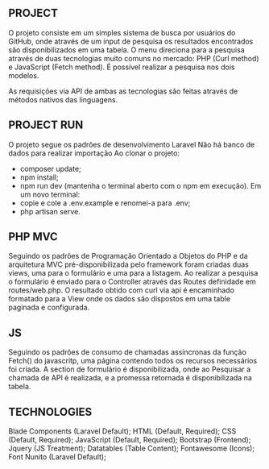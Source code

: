 ## PROJECT
O projeto consiste em um simples sistema de busca por usuários do GitHub, onde através de um input de pesquisa
os resultados encontrados são disponibilizados em uma tabela. O menu direciona para a pesquisa através de duas
tecnologias muito comuns no mercado: PHP (Curl method) e JavaScript (Fetch method). É possível realizar a pesquisa
nos dois modelos.

As requisições via API de ambas as tecnologias são feitas através de métodos nativos das linguagens.


## PROJECT RUN

O projeto segue os padrões de desenvolvimento Laravel
Não há banco de dados para realizar importação
Ao clonar o projeto:
 - composer update;
 - npm install;
 - npm run dev (mantenha o terminal aberto com o npm em execução).
Em um novo terminal:
 - copie e cole a .env.example e renomei-a para .env;
 - php artisan serve.


## PHP MVC

Seguindo os padrões de Programação Orientado a Objetos do PHP e da arquitetura MVC pré-disponibilizada pelo framework
foram criadas duas views, uma para o formulário e uma para a listagem. Ao realizar a pesquisa o formulário é enviado para
o Controller através das Routes definidade em routes/web.php. O resultado obtido com curl via api é encaminhado formatado
para a View onde os dados são dispostos em uma table paginada e configurada.


## JS

Seguindo os padrões de consumo de chamadas assincronas da função Fetch() do javascritp, uma página contendo todos os recursos
necessários foi criada. A section de formulário é disponibilizada, onde ao Pesquisar a chamada de API é realizada, e a promessa
retornada é disponibilizada na tabela.


## TECHNOLOGIES

Blade Components (Laravel Default);
HTML (Default, Required);
CSS (Default, Required);
JavaScript (Default, Required);
Bootstrap (Frontend);
Jquery (JS Treatment);
Datatables (Table Content);
Fontawesome (Icons);
Font Nunito (Laravel Default);
